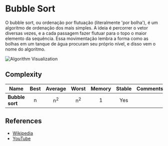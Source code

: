 # Bubble Sort

O bubble sort, ou ordenação por flutuação (literalmente 'por bolha'), é um algoritmo de ordenação dos mais simples. A ideia é percorrer o vetor diversas vezes, e a cada passagem fazer flutuar para o topo o maior elemento da sequência. Essa movimentação lembra a forma como as bolhas em um tanque de água procuram seu próprio nível, e disso vem o nome do algoritmo.

![Algorithm Visualization](https://upload.wikimedia.org/wikipedia/commons/c/c8/Bubble-sort-example-300px.gif)

## Complexity

| Name            | Best |    Average    |     Worst     | Memory | Stable | Comments |
| --------------- | :--: | :-----------: | :-----------: | :----: | :----: | :------- |
| **Bubble sort** |  n   | n<sup>2</sup> | n<sup>2</sup> |   1    |  Yes   |          |

## References

- [Wikipedia](https://pt.wikipedia.org/wiki/Bubble_sort)
- [YouTube](https://www.youtube.com/watch?v=6Gv8vg0kcHc&index=27&t=0s&list=PLLXdhg_r2hKA7DPDsunoDZ-Z769jWn4R8)
